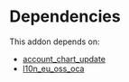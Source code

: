 # Dependencies

This addon depends on:

- [account_chart_update](../../../../odoo-bringout-oca-account-financial-tools-account_chart_update)
- [l10n_eu_oss_oca](../../../../odoo-bringout-oca-account-fiscal-rule-l10n_eu_oss_oca)
